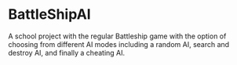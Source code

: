 # BattleShipAI

A school project with the regular Battleship game with the option of choosing from different AI modes including a random AI, search and destroy AI, and finally a cheating AI.
